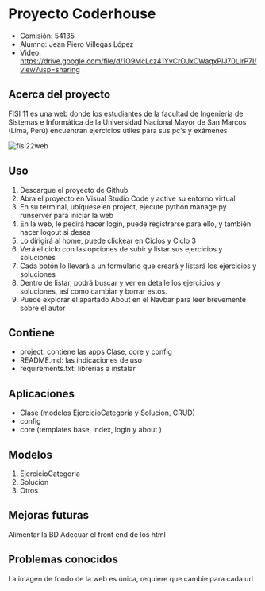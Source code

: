 # Proyecto Coderhouse
- Comisión: 54135
- Alumno: Jean Piero Villegas López
- Video: https://drive.google.com/file/d/1O9McLcz41YvCrOJxCWaqxPIJ70LIrP7I/view?usp=sharing 

## Acerca del proyecto
FISI 11 es una web donde los estudiantes de la facultad de Ingenieria de Sistemas e Informática de la Universidad Nacional Mayor de San Marcos (Lima, Perú) encuentran ejercicios útiles para sus pc's y exámenes

![fisi22web](https://github.com/pyshots/jeanvillegas/assets/156743660/c47d3b07-e329-4103-a331-59b44a59f3ef)


## Uso
1. Descargue el proyecto de Github
2. Abra el proyecto en Visual Studio Code y active su entorno virtual
3. En su terminal, ubíquese en project, ejecute python manage.py runserver para iniciar la web
4. En la web, le pedirá hacer login, puede registrarse para ello, y también hacer logout si desea
5. Lo dirigirá al home, puede clickear en Ciclos y Ciclo 3
6. Verá el ciclo con las opciones de subir y listar sus ejercicios y soluciones
7. Cada botón lo llevará a un formulario que creará y listará los ejercicios y soluciones
9. Dentro de listar, podrá buscar y ver en detalle los ejercicios y soluciones, así como cambiar y borrar estos.
10. Puede explorar el apartado About en el Navbar para leer brevemente sobre el autor

## Contiene
- project: contiene las apps Clase, core y config
- README.md: las indicaciones de uso
- requirements.txt: librerias a instalar

## Aplicaciones
- Clase (modelos EjercicioCategoria y Solucion, CRUD)
- config
- core (templates base, index, login y about )

## Modelos
1. EjercicioCategoria
2. Solucion
3. Otros

## Mejoras futuras
Alimentar la BD
Adecuar el front end de los html

## Problemas conocidos
La imagen de fondo de la web es única, requiere que cambie para cada url

